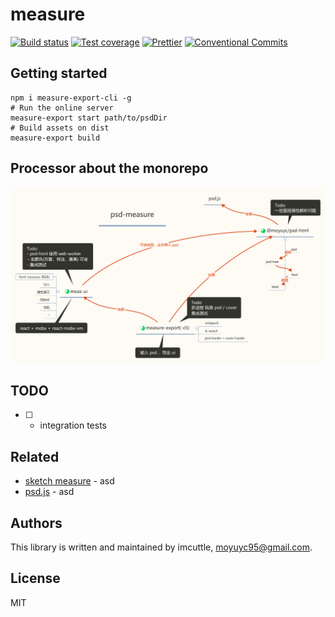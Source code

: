 # measure

[![Build status](https://img.shields.io/travis/imcuttle/measure/master.svg?style=flat-square)](https://travis-ci.org/imcuttle/measure)
[![Test coverage](https://img.shields.io/codecov/c/github/imcuttle/measure.svg?style=flat-square)](https://codecov.io/github/imcuttle/measure?branch=master)
[![Prettier](https://img.shields.io/badge/code_style-prettier-ff69b4.svg?style=flat-square)](https://prettier.io/)
[![Conventional Commits](https://img.shields.io/badge/Conventional%20Commits-1.0.0-yellow.svg)](https://conventionalcommits.org)

## Getting started

```
npm i measure-export-cli -g
# Run the online server
measure-export start path/to/psdDir
# Build assets on dist
measure-export build
```

## Processor about the monorepo

![](./psd-measure.zh.svg)

## TODO

- [ ] - integration tests

## Related

- [sketch measure](2) - asd
- [psd.js](2) - asd

## Authors

This library is written and maintained by imcuttle, [moyuyc95@gmail.com](mailto:moyuyc95@gmail.com).

## License

MIT
